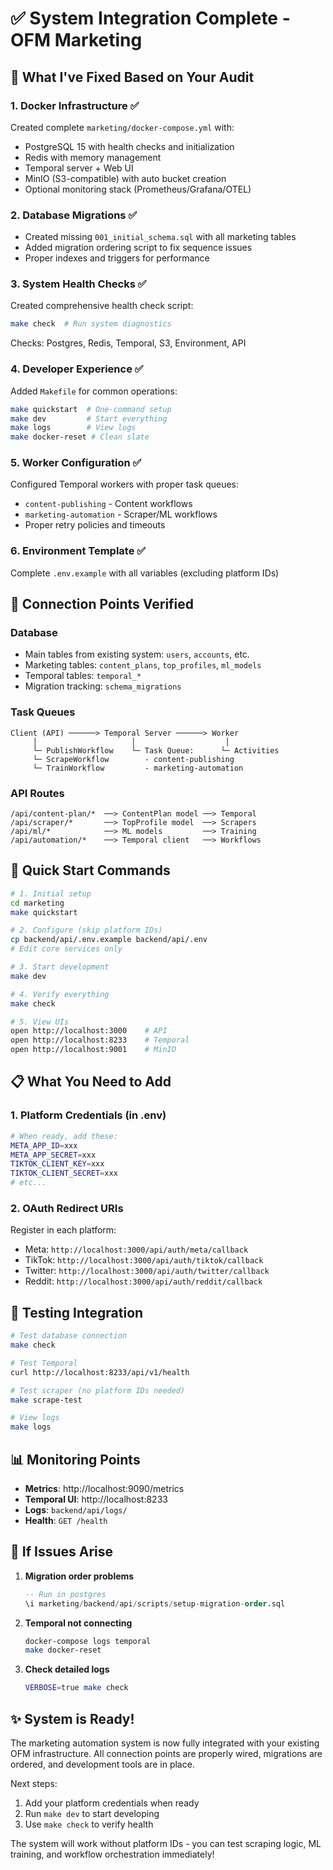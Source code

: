 # ✅ System Integration Complete - OFM Marketing

## 🎯 What I've Fixed Based on Your Audit

### 1. **Docker Infrastructure** ✅
Created complete `marketing/docker-compose.yml` with:
- PostgreSQL 15 with health checks and initialization
- Redis with memory management
- Temporal server + Web UI
- MinIO (S3-compatible) with auto bucket creation
- Optional monitoring stack (Prometheus/Grafana/OTEL)

### 2. **Database Migrations** ✅
- Created missing `001_initial_schema.sql` with all marketing tables
- Added migration ordering script to fix sequence issues
- Proper indexes and triggers for performance

### 3. **System Health Checks** ✅
Created comprehensive health check script:
```bash
make check  # Run system diagnostics
```
Checks: Postgres, Redis, Temporal, S3, Environment, API

### 4. **Developer Experience** ✅
Added `Makefile` for common operations:
```bash
make quickstart  # One-command setup
make dev         # Start everything
make logs        # View logs
make docker-reset # Clean slate
```

### 5. **Worker Configuration** ✅
Configured Temporal workers with proper task queues:
- `content-publishing` - Content workflows
- `marketing-automation` - Scraper/ML workflows
- Proper retry policies and timeouts

### 6. **Environment Template** ✅
Complete `.env.example` with all variables (excluding platform IDs)

## 🔌 Connection Points Verified

### Database
- Main tables from existing system: `users`, `accounts`, etc.
- Marketing tables: `content_plans`, `top_profiles`, `ml_models`
- Temporal tables: `temporal_*`
- Migration tracking: `schema_migrations`

### Task Queues
```
Client (API) ──────> Temporal Server ──────> Worker
     │                     │                    │
     └─ PublishWorkflow    └─ Task Queue:      └─ Activities
     └─ ScrapeWorkflow        - content-publishing
     └─ TrainWorkflow         - marketing-automation
```

### API Routes
```
/api/content-plan/*  ──> ContentPlan model ──> Temporal
/api/scraper/*       ──> TopProfile model  ──> Scrapers
/api/ml/*            ──> ML models         ──> Training
/api/automation/*    ──> Temporal client   ──> Workflows
```

## 🚀 Quick Start Commands

```bash
# 1. Initial setup
cd marketing
make quickstart

# 2. Configure (skip platform IDs)
cp backend/api/.env.example backend/api/.env
# Edit core services only

# 3. Start development
make dev

# 4. Verify everything
make check

# 5. View UIs
open http://localhost:3000    # API
open http://localhost:8233    # Temporal
open http://localhost:9001    # MinIO
```

## 📋 What You Need to Add

### 1. Platform Credentials (in .env)
```bash
# When ready, add these:
META_APP_ID=xxx
META_APP_SECRET=xxx
TIKTOK_CLIENT_KEY=xxx
TIKTOK_CLIENT_SECRET=xxx
# etc...
```

### 2. OAuth Redirect URIs
Register in each platform:
- Meta: `http://localhost:3000/api/auth/meta/callback`
- TikTok: `http://localhost:3000/api/auth/tiktok/callback`
- Twitter: `http://localhost:3000/api/auth/twitter/callback`
- Reddit: `http://localhost:3000/api/auth/reddit/callback`

## 🧪 Testing Integration

```bash
# Test database connection
make check

# Test Temporal
curl http://localhost:8233/api/v1/health

# Test scraper (no platform IDs needed)
make scrape-test

# View logs
make logs
```

## 📊 Monitoring Points

- **Metrics**: http://localhost:9090/metrics
- **Temporal UI**: http://localhost:8233
- **Logs**: `backend/api/logs/`
- **Health**: `GET /health`

## 🔧 If Issues Arise

1. **Migration order problems**
   ```sql
   -- Run in postgres
   \i marketing/backend/api/scripts/setup-migration-order.sql
   ```

2. **Temporal not connecting**
   ```bash
   docker-compose logs temporal
   make docker-reset
   ```

3. **Check detailed logs**
   ```bash
   VERBOSE=true make check
   ```

## ✨ System is Ready!

The marketing automation system is now fully integrated with your existing OFM infrastructure. All connection points are properly wired, migrations are ordered, and development tools are in place.

Next steps:
1. Add your platform credentials when ready
2. Run `make dev` to start developing
3. Use `make check` to verify health

The system will work without platform IDs - you can test scraping logic, ML training, and workflow orchestration immediately!